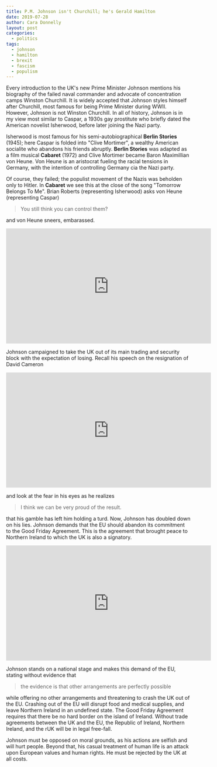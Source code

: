 ```yaml
---
title: P.M. Johnson isn't Churchill; he's Gerald Hamilton
date: 2019-07-28
author: Cara Donnelly
layout: post
categories:
  - politics
tags:
  - johnson
  - hamilton
  - brexit
  - fascism
  - populism
---
```

Every introduction to the UK's new Prime Minister Johnson mentions his biography of the failed naval commander and advocate of concentration camps Winston Churchill.
It is widely accepted that Johnson styles himself after Churchill, most famous for being Prime Minister during WWII.
However, Johnson is not Winston Churchill.
In all of history, Johnson is in my view most similar to Caspar, a 1930s gay prostitute who briefly dated the American novelist Isherwood, before later joining the Nazi party.

Isherwood is most famous for his semi-autobiographical **Berlin Stories** (1945); here Caspar is folded into "Clive Mortimer", a wealthy American socialite who abandons his friends abruptly.
**Berlin Stories** was adapted as a film musical **Cabaret** (1972) and Clive Mortimer became Baron Maximillian von Heune.
Von Heune is an aristocrat fueling the racial tensions in Germany, with the intention of controlling Germany cia the Nazi party.

Of course, they failed; the populist movement of the Nazis was beholden only to Hitler.
In **Cabaret** we see this at the close of the song "Tomorrow Belongs To Me".
Brian Roberts (representing Isherwood) asks von Heune (representing Caspar)

> You still think you can control them?

and von Heune sneers, embarassed.

<iframe width="560" height="315" src="https://www.youtube-nocookie.com/embed/HEX7OvJzZiY" frameborder="0" allow="accelerometer; autoplay; encrypted-media; gyroscope; picture-in-picture" allowfullscreen></iframe>

Johnson campaigned to take the UK out of its main trading and security block with the expectation of losing.
Recall his speech on the resignation of David Cameron

<iframe width="560" height="315" src="https://www.youtube-nocookie.com/embed/PIYoagoqjSQ" frameborder="0" allow="accelerometer; autoplay; encrypted-media; gyroscope; picture-in-picture" allowfullscreen></iframe>

and look at the fear in his eyes as he realizes

> I think we can be very proud of the result.

that his gamble has left him holding a turd.
Now, Johnson has doubled down on his lies.
Johnson demands that the EU should abandon its commitment to the Good Friday Agreement.
This is the agreement that brought peace to Northern Ireland to which the UK is also a signatory.

<iframe width="560" height="315" src="https://www.youtube-nocookie.com/embed/OJ-eR52hpcs" frameborder="0" allow="accelerometer; autoplay; encrypted-media; gyroscope; picture-in-picture" allowfullscreen></iframe>

Johnson stands on a national stage and makes this demand of the EU, stating without evidence that

> the evidence is that other arrangements are perfectly possible

while offering no other arrangements and threatening to crash the UK out of the EU.
Crashing out of the EU will disrupt food and medical supplies, and leave Northern Ireland in an undefined state.
The Good Friday Agreement requires that there be no hard border on the island of Ireland.
Without trade agreements between the UK and the EU, the Republic of Ireland, Northern Ireland, and the rUK will be in legal free-fall.

Johnson must be opposed on moral grounds, as his actions are selfish and will hurt people.
Beyond that, his casual treatment of human life is an attack upon European values and human rights.
He must be rejected by the UK at all costs.



